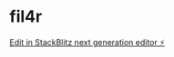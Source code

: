 # fil4r

[Edit in StackBlitz next generation editor ⚡️](https://stackblitz.com/~/github.com/hardrockhodl/fil4r)